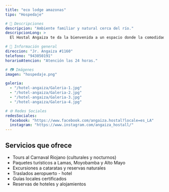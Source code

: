 ```yaml
---
title: "eco lodge amazonas"
tipo: "Hospedaje"

# 📝 Descripciones
descripcion: "Ambiente familiar y natural cerca del río."
descripcionLong: >
  El Hostal Angaiza te da la bienvenida a un espacio donde la comodidad, el buen servicio y la tradición se unen para brindarte una experiencia única en el corazón de Rioja. Nos encontramos ubicados estratégicamente en Jr. Angaiza #1160, a pocos minutos de los principales atractivos turísticos y eventos culturales de la ciudad.

# 📍 Información general
direccion: "Jr. Angaiza #1160"
telefono: "943050191"
horarioAtencion: "Atención las 24 horas."

# 📷 Imágenes
imagen: "hospedaje.png"

galeria:
  - "/hotel-angaiza/Galeria-1.jpg"
  - "/hotel-angaiza/Galeria-2.jpg"
  - "/hotel-angaiza/Galeria-3.jpg"
  - "/hotel-angaiza/Galeria-4.jpg"

# 🌐 Redes Sociales
redesSociales:
  facebook: "https://www.facebook.com/angaiza.hostal?locale=es_LA"
  instagram: "https://www.instagram.com/angaiza_hostall/"
---
```

##  Servicios que ofrece

- Tours al Carnaval Riojano (culturales y nocturnos)  
- Paquetes turísticos a Lamas, Moyobamba y Alto Mayo  
- Excursiones a cataratas y reservas naturales  
- Traslados aeropuerto - hotel  
- Guías locales certificados  
- Reservas de hoteles y alojamientos